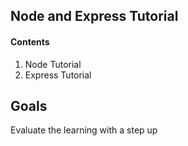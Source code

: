 ## Node and Express Tutorial

#### Contents

1. Node Tutorial
2. Express Tutorial

## Goals

Evaluate the learning with a step up